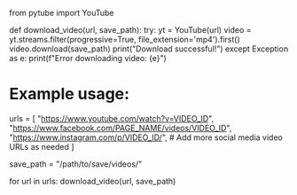 from pytube import YouTube

def download_video(url, save_path):
    try:
        yt = YouTube(url)
        video = yt.streams.filter(progressive=True, file_extension='mp4').first()
        video.download(save_path)
        print("Download successful!")
    except Exception as e:
        print(f"Error downloading video: {e}")

# Example usage:
urls = [
    "https://www.youtube.com/watch?v=VIDEO_ID",
    "https://www.facebook.com/PAGE_NAME/videos/VIDEO_ID",
    "https://www.instagram.com/p/VIDEO_ID/",
    # Add more social media video URLs as needed
]

save_path = "/path/to/save/videos/"

for url in urls:
    download_video(url, save_path)

